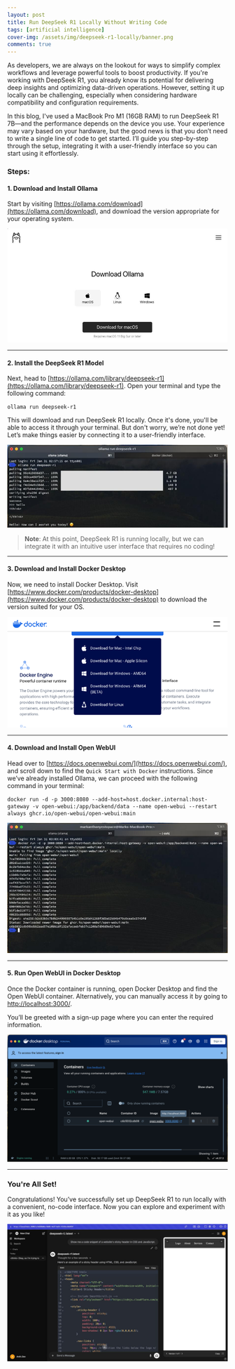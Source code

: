 ```yaml
---
layout: post
title: Run DeepSeek R1 Locally Without Writing Code
tags: [artificial intelligence]
cover-img: /assets/img/deepseek-r1-locally/banner.png
comments: true
---
```


As developers, we are always on the lookout for ways to simplify complex workflows and leverage powerful tools to boost productivity. If you're working with DeepSeek R1, you already know its potential for delivering deep insights and optimizing data-driven operations. However, setting it up locally can be challenging, especially when considering hardware compatibility and configuration requirements.

In this blog, I've used a MacBook Pro M1 (16GB RAM) to run DeepSeek R1 7B—and the performance depends on the device you use. Your experience may vary based on your hardware, but the good news is that you don’t need to write a single line of code to get started. I’ll guide you step-by-step through the setup, integrating it with a user-friendly interface so you can start using it effortlessly.

### Steps:

#### 1. Download and Install Ollama

Start by visiting [https://ollama.com/download](https://ollama.com/download), and download the version appropriate for your operating system.

<p align="center">
    <img src="../assets/img/deepseek-r1-locally/ollama-download.jpg" alt="ollama-download" />
</p>

---

#### 2. Install the DeepSeek R1 Model

Next, head to [https://ollama.com/library/deepseek-r1](https://ollama.com/library/deepseek-r1). Open your terminal and type the following command:

```
ollama run deepseek-r1
```

This will download and run DeepSeek R1 locally. Once it's done, you'll be able to access it through your terminal. But don't worry, we’re not done yet! Let’s make things easier by connecting it to a user-friendly interface.

<p align="center">
    <img src="../assets/img/deepseek-r1-locally/deepseek-r1-download.jpg" alt="deepseek-r1-download" />
</p>

> **Note**: At this point, DeepSeek R1 is running locally, but we can integrate it with an intuitive user interface that requires no coding!

---

#### 3. Download and Install Docker Desktop

Now, we need to install Docker Desktop. Visit [https://www.docker.com/products/docker-desktop](https://www.docker.com/products/docker-desktop) to download the version suited for your OS.

<p align="center">
    <img src="../assets/img/deepseek-r1-locally/docker-desktop-download.png" alt="docker-desktop-download" />
</p>

---

#### 4. Download and Install Open WebUI

Head over to [https://docs.openwebui.com/](https://docs.openwebui.com/), and scroll down to find the `Quick Start with Docker` instructions. Since we’ve already installed Ollama, we can proceed with the following command in your terminal:

```
docker run -d -p 3000:8080 --add-host=host.docker.internal:host-gateway -v open-webui:/app/backend/data --name open-webui --restart always ghcr.io/open-webui/open-webui:main
```

<p align="center">
    <img src="../assets/img/deepseek-r1-locally/run-openwebui-docker.jpg" alt="run-openwebui-docker" />
</p>

---

#### 5. Run Open WebUI in Docker Desktop

Once the Docker container is running, open Docker Desktop and find the Open WebUI container. Alternatively, you can manually access it by going to [http://localhost:3000/](http://localhost:3000/).

You’ll be greeted with a sign-up page where you can enter the required information.

<p align="center">
    <img src="../assets/img/deepseek-r1-locally/docker-desktop-run-deepseek-r1.png" alt="docker-desktop-run-deepseek-r1" />
</p>

---

### You're All Set!

Congratulations! You’ve successfully set up DeepSeek R1 to run locally with a convenient, no-code interface. Now you can explore and experiment with it as you like!

<p align="center">
    <img src="../assets/img/deepseek-r1-locally/deepseek-r1-demo.jpg" alt="deepseek-r1-demo" />
</p>
